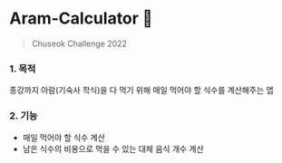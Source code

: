 # Aram-Calculator 📆
> Chuseok Challenge 2022
### 1. 목적
종강까지 아람(기숙사 학식)을 다 먹기 위해 매일 먹어야 할 식수를 계산해주는 앱
### 2. 기능
- 매일 먹어야 할 식수 계산
- 남은 식수의 비용으로 먹을 수 있는 대체 음식 개수 계산
